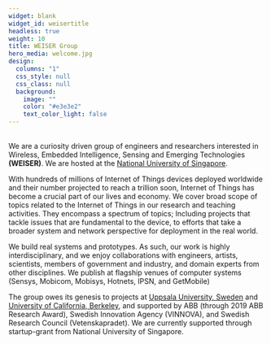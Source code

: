 ```yaml
---
widget: blank
widget_id: weisertitle
headless: true
weight: 10
title: WEISER Group
hero_media: welcome.jpg
design:
  columns: "1"
  css_style: null
  css_class: null
  background:
    image: ""
    color: "#e3e3e2"
    text_color_light: false
---
```

<br> We are a curiosity driven group of engineers and researchers interested in Wireless, Embedded Intelligence, Sensing and Emerging Technologies **(WEISER)**. We are hosted at the [National University of Singapore](https://www.nus.edu.sg/). <br> 

With hundreds of millions of Internet of Things devices deployed worldwide and their number projected to reach a trillion soon,  Internet of Things has become a crucial part of our lives and economy. We cover broad scope of topics related to the Internet of Things in our research and teaching activities. They encompass a spectrum of topics; Including projects that tackle issues that are fundamental to the device, to efforts that take a broader system and network perspective for deployment in the real world. <br> 

We build real systems and prototypes. As such, our work is highly interdisciplinary, and we enjoy collaborations with engineers, artists, scientists,  members of government and industry, and domain experts from other disciplines. We publish at flagship venues of computer systems (Sensys, Mobicom, Mobisys, Hotnets, IPSN, and GetMobile) <br>

The group owes its genesis to  projects at [Uppsala University, Sweden](http://uu.se) and [University of California, Berkeley](https://www.berkeley.edu/), and supported by ABB (through 2019 ABB Research Award), Swedish Innovation Agency (VINNOVA),  and Swedish Research Council (Vetenskapradet). We are currently supported through startup-grant from National University of Singapore. <br>